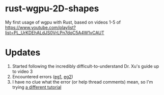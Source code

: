# rust-wgpu-2D-shapes
My first usage of wgpu with Rust, based on videos 1-5 of https://www.youtube.com/playlist?list=PL_UrKDEhALdJS0VrLPn7dqC5A4W1vCAUT

# Updates
1. Started following the incredibly difficult-to-understand Dr. Xu's guide up to video 3
1. Encountered errors ([eg1](https://stackoverflow.com/questions/18004993/how-to-determine-cause-of-directx-11-driver-hang), [eg2](https://www.gamedev.net/forums/topic/703795-dxr-and-device-hung-error/))
1. I have no clue what the error (or help thread comments) mean, so I'm trying [a different tutorial](https://github.com/peerhenry/rust_hello_triangle)
